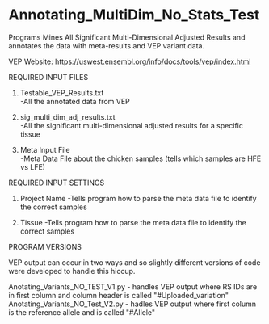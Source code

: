 # Annotating_MultiDim_No_Stats_Test

Programs Mines All Significant Multi-Dimensional Adjusted Results
and annotates the data with meta-results and VEP variant data.

VEP Website: https://uswest.ensembl.org/info/docs/tools/vep/index.html

REQUIRED INPUT FILES

1. Testable_VEP_Results.txt\
-All the annotated data from VEP

2. sig_multi_dim_adj_results.txt\
-All the significant multi-dimensional adjusted results for a specific tissue

3. Meta Input File\
-Meta Data File about the chicken samples (tells which samples are HFE vs LFE)

REQUIRED INPUT SETTINGS

1. Project Name
-Tells program how to parse the meta data file to identify the correct samples

2. Tissue
-Tells program how to parse the meta data file to identify the correct samples

PROGRAM VERSIONS

VEP output can occur in two ways and so slightly different versions of code were developed
to handle this hiccup. 

Anotating_Variants_NO_TEST_V1.py - handles VEP output where RS IDs are in first column and column header is called "#Uploaded_variation"
Anotating_Variants_NO_Test_V2.py - hadles VEP output where first column is the reference allele and is called "#Allele"
